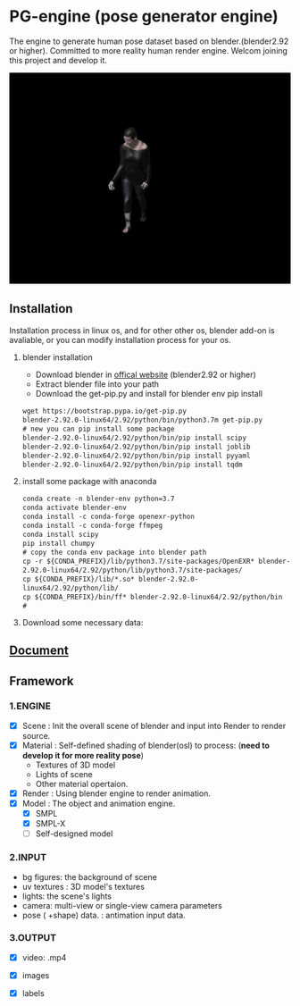 # PG-engine (pose generator engine)
The engine to generate human pose dataset based on blender.(blender2.92 or higher).  Committed to  more reality human render engine. Welcom joining this project and develop it.

![render](assets/00.gif)

## Installation

Installation process in linux os, and for other other os, blender add-on is avaliable, or you can modify installation process for your os.

1. blender installation

   - Download blender in [offical website](https://download.blender.org/release/) (blender2.92 or higher)
   - Extract blender file into your path
   - Download the get-pip.py and install  for blender env pip install 

   ```shell
   wget https://bootstrap.pypa.io/get-pip.py
   blender-2.92.0-linux64/2.92/python/bin/python3.7m get-pip.py
   # new you can pip install some package
   blender-2.92.0-linux64/2.92/python/bin/pip install scipy
   blender-2.92.0-linux64/2.92/python/bin/pip install joblib
   blender-2.92.0-linux64/2.92/python/bin/pip install pyyaml
   blender-2.92.0-linux64/2.92/python/bin/pip install tqdm
   ```

2. install some package with anaconda

   ```shell
   conda create -n blender-env python=3.7
   conda activate blender-env
   conda install -c conda-forge openexr-python
   conda install -c conda-forge ffmpeg
   conda install scipy
   pip install chumpy
   # copy the conda env package into blender path
   cp -r ${CONDA_PREFIX}/lib/python3.7/site-packages/OpenEXR* blender-2.92.0-linux64/2.92/python/lib/python3.7/site-packages/
   cp ${CONDA_PREFIX}/lib/*.so* blender-2.92.0-linux64/2.92/python/lib/
   cp ${CONDA_PREFIX}/bin/ff* blender-2.92.0-linux64/2.92/python/bin
   #
   ```

3. Download some necessary  data:

## [Document](doc.md)

## Framework

### 1.ENGINE
- [x] Scene : Init the overall scene of blender and input into Render to render source.
- [x] Material : Self-defined shading of blender(osl) to process: (**need to develop it for more reality pose**)
    -  Textures of 3D model
    -  Lights of scene
    -  Other material opertaion.
- [x] Render : Using blender engine to render animation.
- [x] Model : The object and animation engine.
  - [x] SMPL
  - [x] SMPL-X
  - [ ] Self-designed model

### 2.INPUT
- bg figures: the background  of scene  
- uv textures : 3D model's textures
- lights: the scene's lights
- camera: multi-view or single-view camera parameters
- pose ( +shape) data. : antimation input data.

### 3.OUTPUT
- [x] video: .mp4
- [x] images 
- [x] labels



